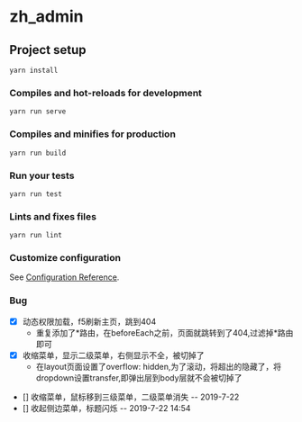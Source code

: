 # zh_admin

## Project setup
```
yarn install
```

### Compiles and hot-reloads for development
```
yarn run serve
```

### Compiles and minifies for production
```
yarn run build
```

### Run your tests
```
yarn run test
```

### Lints and fixes files
```
yarn run lint
```

### Customize configuration
See [Configuration Reference](https://cli.vuejs.org/config/).

### Bug
- [x] 动态权限加载，f5刷新主页，跳到404
  - 重复添加了\*路由，在beforeEach之前，页面就跳转到了404,过滤掉\*路由即可
- [X] 收缩菜单，显示二级菜单，右侧显示不全，被切掉了
  - 在layout页面设置了overflow: hidden,为了滚动，将超出的隐藏了，将dropdown设置transfer,即弹出层到body层就不会被切掉了
- [] 收缩菜单，鼠标移到三级菜单，二级菜单消失 -- 2019-7-22
- [] 收起侧边菜单，标题闪烁 -- 2019-7-22 14:54
